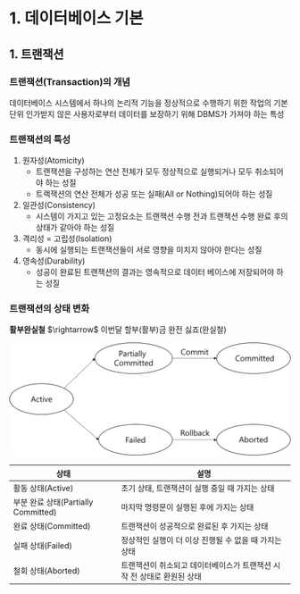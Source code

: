 # 1. 데이터베이스 기본
## 1. 트랜잭션
### 트랜잭션(Transaction)의 개념
데이터베이스 시스템에서 하나의 논리적 기능을 정상적으로 수행하기 위한 작업의 기본 단위
인가받지 않은 사용자로부터 데이터를 보장하기 위해 DBMS가 가져야 하는 특성

### 트랜잭션의 특성
1. 원자성(Atomicity)  
   - 트랜잭션을 구성하는 연산 전체가 모두 정상적으로 실행되거나 모두 취소되어야 하는 성질
   - 트랙잭션의 연산 전체가 성공 또는 실패(All or Nothing)되어야 하는 성질
2. 일관성(Consistency)
   - 시스템이 가지고 있는 고정요소는 트랜잭션 수행 전과 트랜잭션 수행 완료 후의 상태가 같아야 하는 성질
3. 격리성 = 고립성(Isolation)
   - 동시에 실행되는 트랜잭션들이 서로 영향을 미치지 않아야 한다는 성질
4. 영속성(Durability)
   - 성공이 완료된 트랜잭션의 결과는 영속적으로 데이터 베이스에 저장되어야 하는 성질

### 트랜잭션의 상태 변화
**활부완실철** $\rightarrow\$ 이번달 할부(활부)금 완전 싫죠(완실철)

![img.png](트랜잭션의_상태전이도.png)

|상태| 설명                  |
|---|-------------------------------|
|활동 상태(Active)| 초기 상태, 트랜잭션이 실행 중일 때 가지는 상태  |
|부분 완료 상태(Partially Committed)| 마지막 명령문이 실행된 후에 가지는 상태       |
|완료 상태(Committed)|트랜잭션이 성공적으로 완료된 후 가지는 상태|
|실패 상태(Failed)|정상적인 실행이 더 이상 진행될 수 없을 때 가지는 상태|
|철회 상태(Aborted)|트랜잭션이 취소되고 데이터베이스가 트랜잭션 시작 전 상태로 환원된 상태|

